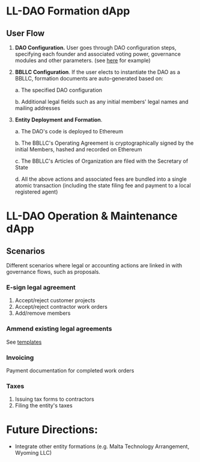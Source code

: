 
# LL-DAO Formation dApp

## User Flow

1.  **DAO Configuration.** User goes through DAO configuration steps, specifying each founder and associated voting power, governance modules and other parameters. (see [here](https://dorg.tech/#/dapp) for example)

2.  **BBLLC Configuration**. If the user elects to instantiate the DAO as a BBLLC, formation documents are auto-generated based on:

    a.  The specified DAO configuration

    b.  Additional legal fields such as any initial members' legal names and mailing addresses

3.  **Entity Deployment and Formation**.

    a.  The DAO's code is deployed to Ethereum

    b.  The BBLLC's Operating Agreement is cryptographically signed by the initial Members, hashed and recorded on Ethereum

    c.  The BBLLC's Articles of Organization are filed with the Secretary of State

    d.  All the above actions and associated fees are bundled into a single atomic transaction (including the state filing fee and payment to a local registered agent)

# LL-DAO Operation & Maintenance dApp

## Scenarios
Different scenarios where legal or accounting actions are linked in with governance flows, such as proposals.

### E-sign legal agreement
1. Accept/reject customer projects
2. Accept/reject contractor work orders
3. Add/remove members

### Ammend existing legal agreements
See [templates](../templates)

### Invoicing
Payment documentation for completed work orders

### Taxes
1. Issuing tax forms to contractors
2. Filing the entity's taxes

# Future Directions:

-   Integrate other entity formations (e.g. Malta Technology Arrangement, Wyoming LLC)
